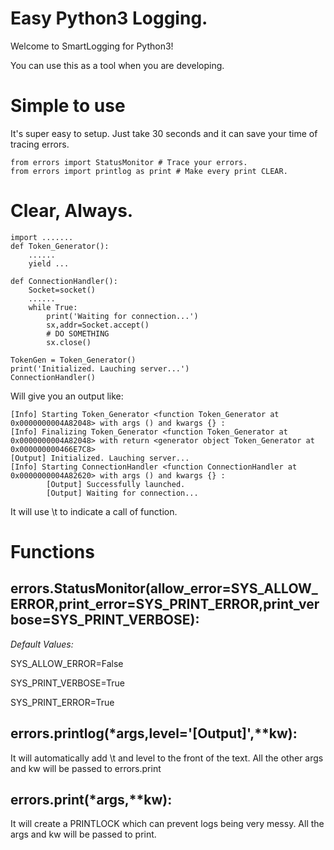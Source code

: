 # Easy Python3 Logging.
Welcome to SmartLogging for Python3!

You can use this as a tool when you are developing.
# Simple to use
It's super easy to setup. Just take 30 seconds and it can save your time of tracing errors.

    from errors import StatusMonitor # Trace your errors.
    from errors import printlog as print # Make every print CLEAR.

# Clear, Always.

    import .......
    def Token_Generator():
        ......
        yield ...
    
    def ConnectionHandler():
        Socket=socket()
        ......
        while True:
            print('Waiting for connection...')
            sx,addr=Socket.accept()
            # DO SOMETHING
            sx.close()
    
    TokenGen = Token_Generator()    
    print('Initialized. Lauching server...')
    ConnectionHandler()
            
Will give you an output like:

    [Info] Starting Token_Generator <function Token_Generator at 0x0000000004A82048> with args () and kwargs {} :
    [Info] Finalizing Token_Generator <function Token_Generator at 0x0000000004A82048> with return <generator object Token_Generator at 0x000000000466E7C8>
    [Output] Initialized. Lauching server...
    [Info] Starting ConnectionHandler <function ConnectionHandler at 0x0000000004A82620> with args () and kwargs {} :
            [Output] Successfully launched.
            [Output] Waiting for connection...

It will use \t to indicate a call of function.

# Functions
## errors.StatusMonitor(allow_error=SYS_ALLOW_ERROR,print_error=SYS_PRINT_ERROR,print_verbose=SYS_PRINT_VERBOSE):
*Default Values:*

SYS_ALLOW_ERROR=False

SYS_PRINT_VERBOSE=True

SYS_PRINT_ERROR=True

## errors.printlog(*args,level='[Output]',**kw):
It will automatically add \t and level to the front of the text. All the other args and kw will be passed to errors.print

## errors.print(*args,**kw):
It will create a PRINTLOCK which can prevent logs being very messy.
All the args and kw will be passed to print.
